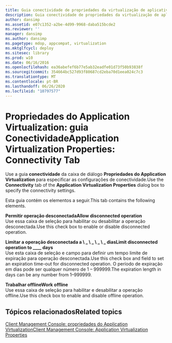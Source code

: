 ```yaml
---
title: Guia conectividade de propriedades da virtualização de aplicativos
description: Guia conectividade de propriedades da virtualização de aplicativos
author: dansimp
ms.assetid: e07c1352-a2be-4d99-9968-daba515bcde2
ms.reviewer: ''
manager: dansimp
ms.author: dansimp
ms.pagetype: mdop, appcompat, virtualization
ms.mktglfcycl: deploy
ms.sitesec: library
ms.prod: w10
ms.date: 06/16/2016
ms.openlocfilehash: ea36abefef6b77e5ab32eadfe01d73f50b93838f
ms.sourcegitcommit: 354664bc527d93f80687cd2eba70d1eea024c7c3
ms.translationtype: MT
ms.contentlocale: pt-BR
ms.lasthandoff: 06/26/2020
ms.locfileid: "10797577"
---
```

# <span data-ttu-id="2c41e-103">Propriedades do Application Virtualization: guia Conectividade</span><span class="sxs-lookup"><span data-stu-id="2c41e-103">Application Virtualization Properties: Connectivity Tab</span></span>


<span data-ttu-id="2c41e-104">Use a guia **conectividade** da caixa de diálogo **Propriedades do Application Virtualization** para especificar as configurações de conectividade.</span><span class="sxs-lookup"><span data-stu-id="2c41e-104">Use the **Connectivity** tab of the **Application Virtualization Properties** dialog box to specify the connectivity settings.</span></span>

<span data-ttu-id="2c41e-105">Esta guia contém os elementos a seguir.</span><span class="sxs-lookup"><span data-stu-id="2c41e-105">This tab contains the following elements.</span></span>

<a href="" id="allow-disconnected-operation"></a>**<span data-ttu-id="2c41e-106">Permitir operação desconectada</span><span class="sxs-lookup"><span data-stu-id="2c41e-106">Allow disconnected operation</span></span>**  
<span data-ttu-id="2c41e-107">Use essa caixa de seleção para habilitar ou desabilitar a operação desconectada.</span><span class="sxs-lookup"><span data-stu-id="2c41e-107">Use this check box to enable or disable disconnected operation.</span></span>

<a href="" id="limit-disconnected-operation-to------days"></a>**<span data-ttu-id="2c41e-108">Limitar a operação desconectada a \ _ \ _ \ _ \ _ dias</span><span class="sxs-lookup"><span data-stu-id="2c41e-108">Limit disconnected operation to \_\_\_\_ days</span></span>**  
<span data-ttu-id="2c41e-109">Use esta caixa de seleção e campo para definir um tempo limite de expiração para operação desconectada.</span><span class="sxs-lookup"><span data-stu-id="2c41e-109">Use this check box and field to set an expiration time-out for disconnected operation.</span></span> <span data-ttu-id="2c41e-110">O período de expiração em dias pode ser qualquer número de 1 – 999999.</span><span class="sxs-lookup"><span data-stu-id="2c41e-110">The expiration length in days can be any number from 1–999999.</span></span>

<a href="" id="work-offline"></a>**<span data-ttu-id="2c41e-111">Trabalhar offline</span><span class="sxs-lookup"><span data-stu-id="2c41e-111">Work offline</span></span>**  
<span data-ttu-id="2c41e-112">Use essa caixa de seleção para habilitar e desabilitar a operação offline.</span><span class="sxs-lookup"><span data-stu-id="2c41e-112">Use this check box to enable and disable offline operation.</span></span>

## <span data-ttu-id="2c41e-113">Tópicos relacionados</span><span class="sxs-lookup"><span data-stu-id="2c41e-113">Related topics</span></span>


[<span data-ttu-id="2c41e-114">Client Management Console: propriedades do Application Virtualization</span><span class="sxs-lookup"><span data-stu-id="2c41e-114">Client Management Console: Application Virtualization Properties</span></span>](client-management-console-application-virtualization-properties.md)

 

 





